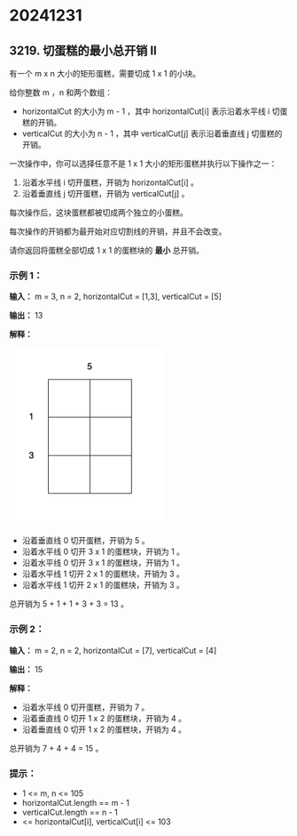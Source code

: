# 20241231

## 3219. 切蛋糕的最小总开销 II

有一个 m x n 大小的矩形蛋糕，需要切成 1 x 1 的小块。

给你整数 m ，n 和两个数组：

- horizontalCut 的大小为 m - 1 ，其中 horizontalCut[i] 表示沿着水平线 i 切蛋糕的开销。
- verticalCut 的大小为 n - 1 ，其中 verticalCut[j] 表示沿着垂直线 j 切蛋糕的开销。

一次操作中，你可以选择任意不是 1 x 1 大小的矩形蛋糕并执行以下操作之一：

1. 沿着水平线 i 切开蛋糕，开销为 horizontalCut[i] 。
2. 沿着垂直线 j 切开蛋糕，开销为 verticalCut[j] 。

每次操作后，这块蛋糕都被切成两个独立的小蛋糕。

每次操作的开销都为最开始对应切割线的开销，并且不会改变。

请你返回将蛋糕全部切成 1 x 1 的蛋糕块的 **最小** 总开销。



### 示例 1：

**输入：** m = 3, n = 2, horizontalCut = [1,3], verticalCut = [5]

**输出：** 13

**解释：**

![](3219.gif)

- 沿着垂直线 0 切开蛋糕，开销为 5 。
- 沿着水平线 0 切开 3 x 1 的蛋糕块，开销为 1 。
- 沿着水平线 0 切开 3 x 1 的蛋糕块，开销为 1 。
- 沿着水平线 1 切开 2 x 1 的蛋糕块，开销为 3 。
- 沿着水平线 1 切开 2 x 1 的蛋糕块，开销为 3 。

总开销为 5 + 1 + 1 + 3 + 3 = 13 。

### 示例 2：

**输入：** m = 2, n = 2, horizontalCut = [7], verticalCut = [4]

**输出：** 15

**解释：**

- 沿着水平线 0 切开蛋糕，开销为 7 。
- 沿着垂直线 0 切开 1 x 2 的蛋糕块，开销为 4 。
- 沿着垂直线 0 切开 1 x 2 的蛋糕块，开销为 4 。

总开销为 7 + 4 + 4 = 15 。



### 提示：
- 1 <= m, n <= 105
- horizontalCut.length == m - 1
- verticalCut.length == n - 1
- <= horizontalCut[i], verticalCut[i] <= 103